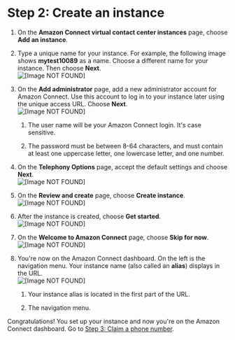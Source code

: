 # Step 2: Create an instance<a name="tutorial1-create-instance"></a>

1. On the **Amazon Connect virtual contact center instances** page, choose **Add an instance**\.

1. Type a unique name for your instance\. For example, the following image shows **mytest10089** as a name\. Choose a different name for your instance\. Then choose **Next**\.  
![\[Image NOT FOUND\]](http://docs.aws.amazon.com/connect/latest/adminguide/images/tutorial1-name-instance.png)

1. On the **Add administrator** page, add a new administrator account for Amazon Connect\. Use this account to log in to your instance later using the unique access URL\. Choose **Next**\.  
![\[Image NOT FOUND\]](http://docs.aws.amazon.com/connect/latest/adminguide/images/tutorial1-create-admin.png)

   1. The user name will be your Amazon Connect login\. It's case sensitive\.

   1. The password must be between 8\-64 characters, and must contain at least one uppercase letter, one lowercase letter, and one number\.

1. On the **Telephony Options** page, accept the default settings and choose **Next**\.   
![\[Image NOT FOUND\]](http://docs.aws.amazon.com/connect/latest/adminguide/images/tutorial1-telephony-defaults.png)

1. On the **Review and create** page, choose **Create instance**\.  
![\[Image NOT FOUND\]](http://docs.aws.amazon.com/connect/latest/adminguide/images/tutorial1-review-create-instance.png)

1. After the instance is created, choose **Get started**\.  
![\[Image NOT FOUND\]](http://docs.aws.amazon.com/connect/latest/adminguide/images/tutorial1-done-created-instance.png)

1. On the **Welcome to Amazon Connect** page, choose **Skip for now**\.  
![\[Image NOT FOUND\]](http://docs.aws.amazon.com/connect/latest/adminguide/images/tutorial1-skip-for-now.png)

1. You're now on the Amazon Connect dashboard\. On the left is the navigation menu\. Your instance name \(also called an **alias**\) displays in the URL\.   
![\[Image NOT FOUND\]](http://docs.aws.amazon.com/connect/latest/adminguide/images/tutorial1-dashboard.png)

   1. Your instance alias is located in the first part of the URL\.

   1. The navigation menu\.

Congratulations\! You set up your instance and now you're on the Amazon Connect dashboard\. Go to [Step 3: Claim a phone number](tutorial1-claim-phone-number.md)\.